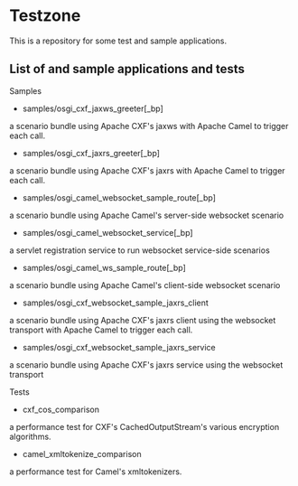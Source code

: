 Testzone
========

This is a repository for some test and sample applications.

List of and sample applications and tests
------------------------------------
Samples

* samples/osgi_cxf_jaxws_greeter[_bp]

a scenario bundle using Apache CXF's jaxws with Apache Camel to trigger each call.

* samples/osgi_cxf_jaxrs_greeter[_bp]

a scenario bundle using Apache CXF's jaxrs with Apache Camel to trigger each call.

* samples/osgi_camel_websocket_sample_route[_bp]

a scenario bundle using Apache Camel's server-side websocket scenario

* samples/osgi_camel_websocket_service[_bp]

a servlet registration service to run websocket service-side scenarios

* samples/osgi_camel_ws_sample_route[_bp]

a scenario bundle using Apache Camel's client-side websocket scenario

* samples/osgi_cxf_websocket_sample_jaxrs_client

a scenario bundle using Apache CXF's jaxrs client using the websocket transport with Apache Camel to trigger each call.

* samples/osgi_cxf_websocket_sample_jaxrs_service

a scenario bundle using Apache CXF's jaxrs service using the websocket transport

Tests

* cxf_cos_comparison

a performance test for CXF's CachedOutputStream's various encryption algorithms.


* camel_xmltokenize_comparison

a performance test for Camel's xmltokenizers.
